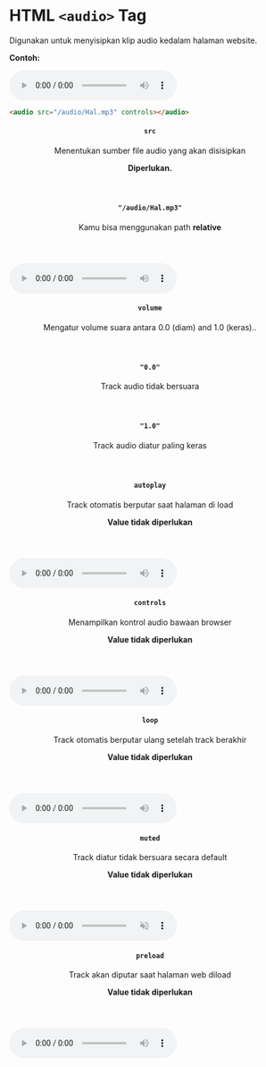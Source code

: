 # HTML `<audio>` Tag

Digunakan untuk menyisipkan klip audio kedalam halaman website.

<div class="example">
	<p class="example__label"><strong>Contoh:</strong></p>
	<div class="example__preview">
        <audio src="/audio/Hal.mp3" controls></audio>
	</div>
</div>

```html
<audio src="/audio/Hal.mp3" controls></audio>
```

<article class="attribute attribute--required">
	<header class="attribute__header">
		<h4 class="attribute__name">
			<code class="attribute__tag attribute__tag--required">src</code>
		</h4>
		<div class="attribute__desc">
			<p>Menentukan sumber file audio yang akan disisipkan</p>
			<strong class="attribute__desc--required">Diperlukan.</strong>
		</div>
	</header>
	<div class="attribute__values">
		<article class="attribute__value">
			<header class="attribute__value-header">
				<h4 class="attribute__value-title">
					<code class="attribute__value-tag">"/audio/Hal.mp3"</code>
				</h4>
				<div class="attribute__value-desc">
					<p>Kamu bisa menggunakan path <strong>relative</strong></p>
				</div>
			</header>
			<aside class="attribute__preview">
				<div class="attribute__preview-output">
					<audio src="/audio/Hal.mp3" controls></audio>
				</div>
			</aside>
		</article>
	</div>
</article>
<article class="attribute">
	<header class="attribute__header">
		<h4 class="attribute__name">
			<code class="attribute__tag">volume</code>
		</h4>
		<div class="attribute__desc">
			<p>Mengatur volume suara antara 0.0 (diam) and 1.0 (keras)..</p>
		</div>
	</header>
	<div class="attribute__values">
		<article class="attribute__value">
			<header class="attribute__value-header">
				<h4 class="attribute__value-title">
					<code class="attribute__value-tag">"0.0"</code>
				</h4>
				<div class="attribute__value-desc">
					<p>Track audio tidak bersuara</p>
				</div>
			</header>
			<aside class="attribute__preview">
				<div class="attribute__preview-output">
					<audio src="/audio/Hal.mp3" volume="0.0"></audio>
				</div>
			</aside>
		</article>
        <article class="attribute__value">
			<header class="attribute__value-header">
				<h4 class="attribute__value-title">
					<code class="attribute__value-tag">"1.0"</code>
				</h4>
				<div class="attribute__value-desc">
					<p>Track audio diatur paling keras</p>
				</div>
			</header>
			<aside class="attribute__preview">
				<div class="attribute__preview-output">
					<audio src="/audio/Hal.mp3" volume="1.0"></audio>
				</div>
			</aside>
		</article>
	</div>
</article>
<article class="attribute attribute--required">
	<header class="attribute__header">
		<h4 class="attribute__name">
			<code class="attribute__tag attribute__tag--novalue">autoplay</code>
		</h4>
		<div class="attribute__desc">
			<p>Track otomatis berputar saat halaman di load</p>
			<strong class="attribute__desc--novalue">Value tidak diperlukan</strong>
		</div>
	</header>
	<div class="attribute__values">
		<article class="attribute__value">
			<aside class="attribute__preview">
				<div class="attribute__preview-output">
					<audio src="/audio/Hal.mp3" autoplay controls></audio>
				</div>
			</aside>
		</article>
	</div>
</article>
<article class="attribute attribute--required">
	<header class="attribute__header">
		<h4 class="attribute__name">
			<code class="attribute__tag attribute__tag--novalue">controls</code>
		</h4>
		<div class="attribute__desc">
			<p>Menampilkan kontrol audio bawaan browser</p>
			<strong class="attribute__desc--novalue">Value tidak diperlukan</strong>
		</div>
	</header>
	<div class="attribute__values">
		<article class="attribute__value">
			<aside class="attribute__preview">
				<div class="attribute__preview-output">
					<audio src="/audio/Hal.mp3" autoplay controls></audio>
				</div>
			</aside>
		</article>
	</div>
</article>
<article class="attribute attribute--required">
	<header class="attribute__header">
		<h4 class="attribute__name">
			<code class="attribute__tag attribute__tag--novalue">loop</code>
		</h4>
		<div class="attribute__desc">
			<p>Track otomatis berputar ulang setelah track berakhir</p>
			<strong class="attribute__desc--novalue">Value tidak diperlukan</strong>
		</div>
	</header>
	<div class="attribute__values">
		<article class="attribute__value">
			<aside class="attribute__preview">
				<div class="attribute__preview-output">
					<audio src="/audio/Hal.mp3" loop controls></audio>
				</div>
			</aside>
		</article>
	</div>
</article>
<article class="attribute attribute--required">
	<header class="attribute__header">
		<h4 class="attribute__name">
			<code class="attribute__tag attribute__tag--novalue">muted</code>
		</h4>
		<div class="attribute__desc">
			<p>Track diatur tidak bersuara secara default</p>
			<strong class="attribute__desc--novalue">Value tidak diperlukan</strong>
		</div>
	</header>
	<div class="attribute__values">
		<article class="attribute__value">
			<aside class="attribute__preview">
				<div class="attribute__preview-output">
					<audio src="/audio/Hal.mp3" muted controls></audio>
				</div>
			</aside>
		</article>
	</div>
</article>
<article class="attribute attribute--required">
	<header class="attribute__header">
		<h4 class="attribute__name">
			<code class="attribute__tag attribute__tag--novalue">preload</code>
		</h4>
		<div class="attribute__desc">
			<p>Track akan diputar saat halaman web diload</p>
			<strong class="attribute__desc--novalue">Value tidak diperlukan</strong>
		</div>
	</header>
	<div class="attribute__values">
		<article class="attribute__value">
			<aside class="attribute__preview">
				<div class="attribute__preview-output">
					<audio src="/audio/Hal.mp3" preload controls></audio>
				</div>
			</aside>
		</article>
	</div>
</article>